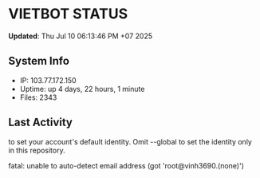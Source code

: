 # VIETBOT STATUS
**Updated**: Thu Jul 10 06:13:46 PM +07 2025

## System Info
- IP: 103.77.172.150
- Uptime: up 4 days, 22 hours, 1 minute
- Files: 2343

## Last Activity

to set your account's default identity.
Omit --global to set the identity only in this repository.

fatal: unable to auto-detect email address (got 'root@vinh3690.(none)')
